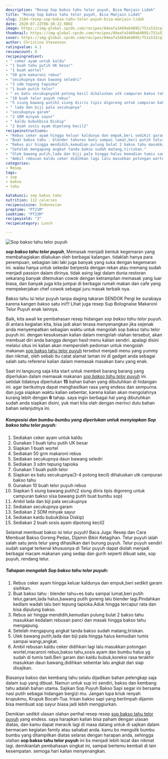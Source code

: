```yaml
---
description: "Resep Sop bakso tahu telor puyuh, Bisa Manjain Lidah"
title: "Resep Sop bakso tahu telor puyuh, Bisa Manjain Lidah"
slug: 2184-resep-sop-bakso-tahu-telor-puyuh-bisa-manjain-lidah
date: 2020-07-22T06:38:22.980Z
image: https://img-global.cpcdn.com/recipes/04eafa3469a64895/751x532cq70/sop-bakso-tahu-telor-puyuh-foto-resep-utama.jpg
thumbnail: https://img-global.cpcdn.com/recipes/04eafa3469a64895/751x532cq70/sop-bakso-tahu-telor-puyuh-foto-resep-utama.jpg
cover: https://img-global.cpcdn.com/recipes/04eafa3469a64895/751x532cq70/sop-bakso-tahu-telor-puyuh-foto-resep-utama.jpg
author: Christina Stevenson
ratingvalue: 4.1
reviewcount: 8
recipeingredient:
- " ceker ayam untuk kaldu"
- "1 buah tahu putih UK besar"
- "1 buah wortel"
- "50 grm makaroni rebus"
- "secukupnya daun bawang seledri"
- "3 sdm tepung tapioka"
- "1 buah putih telor"
- " es batu secukupnya34 potong kecil dihaluskan utk campuran bakso tahu"
- "10 buah telor puyuh rebus"
- "5 siung bawang putih2 siung diiris tipis digoreng untuk campuran bakso sisa bawang putih buat bumbu sop"
- " lada dan biji pala secukupnya"
- "secukupnya garam"
- "2 SDM minyak sayur"
- " kaldu bubukbisa Diskip"
- "2 buah sosis ayam dipotong kecil2"
recipeinstructions:
- "Rebus ceker ayam hingga keluar kaldunya dan empuk,beri sedikit garam sisihkan."
- "Buat bakso tahu : blender tahu+es batu sampai lumat,beri putih telur,garam,lada halus,bawang putih goreng lalu blender lagi.Pindahkan kedlam wadah lalu beri tepung tapioka.Aduk hingga tercapur rata dan bisa dipulung bakso."
- "Rebus air hingga mendidih,kemudian pulung bulat 2 bakso tahu masukkan kedalam rebusan panci dan masak hingga bakso tahu mengapung."
- "Setelah mengapung angkat tanda bakso sudah matang,tiriskan."
- "Ulek bawang putih,lada dan biji pala hingga halus kemudian tumis sampai wangi,angkat."
- "Ambil rebusan kaldu ceker didihkan lagi lalu masukkan potongan wortel,macaroni rebus,bakso tahu,sosis ayam dan bumbu halus yg sudah di tumis tadi.Beri garam dan kaldu bubuk,koreksi rasa terakhir masukkan daun bawang,didihkan sebentar lalu angkat dan siap disajikan."
categories:
- Resep
tags:
- sop
- bakso
- tahu

katakunci: sop bakso tahu 
nutrition: 112 calories
recipecuisine: Indonesian
preptime: "PT21M"
cooktime: "PT33M"
recipeyield: "3"
recipecategory: Lunch

---
```



![Sop bakso tahu telor puyuh](https://img-global.cpcdn.com/recipes/04eafa3469a64895/751x532cq70/sop-bakso-tahu-telor-puyuh-foto-resep-utama.jpg)

<b><i>sop bakso tahu telor puyuh</i></b>, Memasak menjadi bentuk kegemaran yang membahagiakan dilakukan oleh berbagai kalangan. tidaklah hanya para perempuan, sebagian laki laki juga banyak yang suka dengan kegemaran ini. walau hanya untuk sekedar berpesta dengan rekan atau memang sudah menjadi passion dalam dirinya. tidak asing lagi dalam dunia restoran sekarang banyak ditemukan cowok dengan ketrampilan memasak yang luar biasa, dan banyak juga kita jumpai di berbagai rumah makan dan cafe yang mempekerjakan chef cowok sebagai juru masak terbaik nya.

Bakso tahu isi telur puyuh tanpa daging takaran SENDOK Pergi ke surabaya karena kangen bakso satu ini!!! Lihat juga resep Sup Bolognaise Makaroni Telur Puyuh enak lainnya.

Baik, kita awali ke pembahasan resep hidangan <i>sop bakso tahu telor puyuh</i>. di antara kegiatan kita, bisa jadi akan terasa menyenangkan jika sejenak anda menyempatkan sebagian waktu untuk mengolah sop bakso tahu telor puyuh ini. dengan kesuksesan kalian dalam mengolah olahan tersebut, akan membuat diri anda bangga dengan hasil menu kalian sendiri. apalagi disini melalui situs ini kalian akan memperoleh pedoman untuk mengolah makanan <u>sop bakso tahu telor puyuh</u> tersebut menjadi menu yang yummy dan nikmat, oleh sebab itu catat alamat laman ini di gadget anda sebagai salah satu referensi kalian dalam memasak masakan baru yang enak.


Saat ini langsung saja kita start untuk membeli barang barang yang diperlukan dalam memasak makanan <u><i>sop bakso tahu telor puyuh</i></u> ini. setidak tidaknya diperlukan <b>15</b> bahan bahan yang dibutuhkan di hidangan ini. agar berikutnya dapat menghasilkan rasa yang endess dan sempurna. dan juga siapkan waktu kalian sebentar, karena kalian akan mengolahnya kurang lebih dengan <b>6</b> tahap. saya ingin berbagai hal yang dibutuhkan sudah anda siapkan disini, yuk mari kita olah dengan merinci dulu bahan bahan selanjutnya ini.

<!--inarticleads1-->

##### Komposisi dan bumbu-bumbu yang diperlukan untuk menyiapkan Sop bakso tahu telor puyuh:

1. Sediakan  ceker ayam untuk kaldu
1. Gunakan 1 buah tahu putih UK besar
1. Siapkan 1 buah wortel
1. Sediakan 50 grm makaroni rebus
1. Sediakan secukupnya daun bawang seledri
1. Sediakan 3 sdm tepung tapioka
1. Gunakan 1 buah putih telor
1. Siapkan  es batu secukupnya(3-4 potong kecil) dihaluskan utk campuran bakso tahu
1. Gunakan 10 buah telor puyuh rebus
1. Siapkan 5 siung bawang putih(2 siung diiris tipis digoreng untuk campuran bakso sisa bawang putih buat bumbu sop)
1. Ambil  lada dan biji pala secukupnya
1. Sediakan secukupnya garam
1. Sediakan 2 SDM minyak sayur
1. Sediakan  kaldu bubuk(bisa Diskip)
1. Sediakan 2 buah sosis ayam dipotong kecil2


Selamat membuat bakso isi telur puyuh! Baca Juga: Resep dan Cara Membuat Bakso Goreng Pedas, Dijamin Bikin Ketagihan. Telur puyuh ialah salah satu jenis telur yang dihasilkan dari burung puyuh. Telur puyuh sendiri sudah sangat terkenal khususnya di Telur puyuh dapat diolah menjadi berbagai macam makanan yang sedap dan gurih seperti dibuat sate, sop puyuh, rendang telur. 

<!--inarticleads2-->

##### Tahapan mengolah Sop bakso tahu telor puyuh:

1. Rebus ceker ayam hingga keluar kaldunya dan empuk,beri sedikit garam sisihkan.
1. Buat bakso tahu : blender tahu+es batu sampai lumat,beri putih telur,garam,lada halus,bawang putih goreng lalu blender lagi.Pindahkan kedlam wadah lalu beri tepung tapioka.Aduk hingga tercapur rata dan bisa dipulung bakso.
1. Rebus air hingga mendidih,kemudian pulung bulat 2 bakso tahu masukkan kedalam rebusan panci dan masak hingga bakso tahu mengapung.
1. Setelah mengapung angkat tanda bakso sudah matang,tiriskan.
1. Ulek bawang putih,lada dan biji pala hingga halus kemudian tumis sampai wangi,angkat.
1. Ambil rebusan kaldu ceker didihkan lagi lalu masukkan potongan wortel,macaroni rebus,bakso tahu,sosis ayam dan bumbu halus yg sudah di tumis tadi.Beri garam dan kaldu bubuk,koreksi rasa terakhir masukkan daun bawang,didihkan sebentar lalu angkat dan siap disajikan.


Biasanya bakso dan kembang tahu selalu dijadikan bahan pelengkap saja dalam sup yang dibuat. Namun untuk sup ini sendiri, bakso dan kembang tahu adalah bahan utama. Sajikan Sop Puyuh Bakso Sapi segar ini bersama nasi putih sebagai hidangan bergizi mu. Jangan lupa kriuk renyah krupukmu, Krupuk Bocah-Tua. Irisan bakso sapi yang berlimpah dijamin bisa membuat sop sayur biasa jadi lebih menggiurkan. 

Demikian sedikit ulasan olahan perihal resep resep <u>sop bakso tahu telor puyuh</u> yang endess. saya harapkan kalian bisa paham dengan ulasan diatas, dan kamu dapat meracik lagi di masa datang untuk di sajikan dalam bermacam kegiatan family atau sahabat anda. kamu bs mengulik bumbu bumbu yang ditampilkan diatas selaras dengan harapan anda, sehingga olahan <b>sop bakso tahu telor puyuh</b> ini bs menjadi lebih lezat dan nikmat lagi. demikianlah pembahasan singkat ini, sampai bertemu kembali di lain kesempatan. semoga hari kalian menyenangkan.
